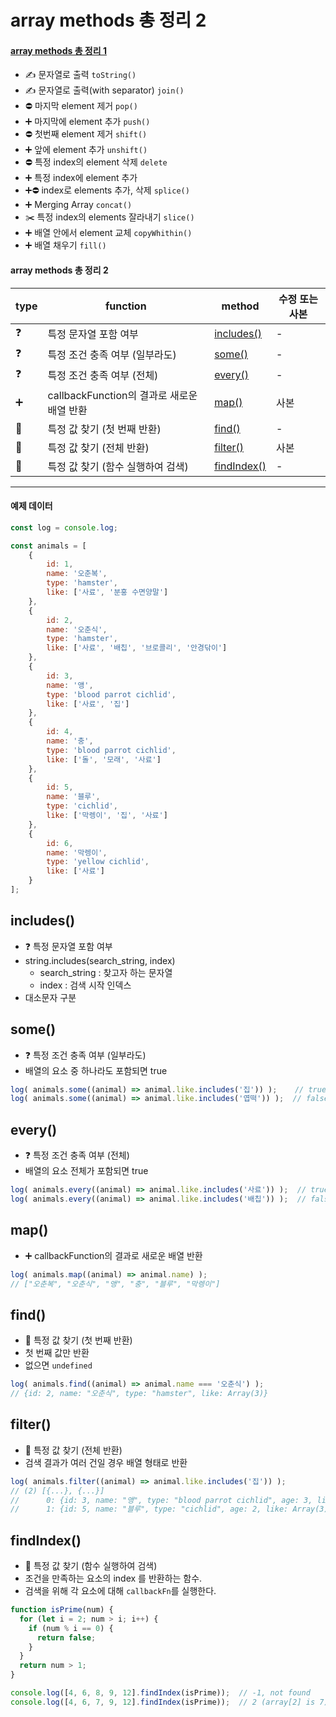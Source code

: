 # array methods 총 정리 2
#### [array methods 총 정리 1]([20201216]_array_methods.md)
- ✍️ 문자열로 출력 `toString()`
- ✍️ 문자열로 출력(with separator) `join()`
- ⛔️ 마지막 element 제거 `pop()`
- ➕ 마지막에 element 추가 `push()`
- ⛔️ 첫번째 element 제거 `shift()`
- ➕ 앞에 element 추가 `unshift()`
- ⛔️ 특정 index의 element 삭제 `delete`
- ➕ 특정 index에 element 추가
- ➕⛔ index로 elements 추가, 삭제 `splice()`
- ➕ Merging Array `concat()`
- ✂️ 특정 index의 elements 잘라내기 `slice()`
- ➕ 배열 안에서 element 교체 `copyWhithin()`
- ➕ 배열 채우기 `fill()`
    
#### array methods 총 정리 2
| type | function                        | method                    | 수정 또는 사본 |
|------|---------------------------------|---------------------------|----------|
| ❓    | 특정 문자열 포함 여부                    | [includes()](#includes)   | -        |
| ❓    | 특정 조건 충족 여부 (일부라도)              | [some()](#some)           | -        |
| ❓    | 특정 조건 충족 여부 (전체)                | [every()](#every)         | -        |
| ➕    | callbackFunction의 결과로 새로운 배열 반환 | [map()](#map)             | 사본       |
| 🔎   | 특정 값 찾기 (첫 번째 반환)               | [find()](#find)           | -        |
| 🔎   | 특정 값 찾기 (전체 반환)                 | [filter()](#filter)       | 사본       |
| 🔎   | 특정 값 찾기 (함수 실행하여 검색)            | [findIndex()](#findindex) | -        |

---

#### 예제 데이터
```javascript
const log = console.log;

const animals = [
    {
    	id: 1,
    	name: '오춘복',
    	type: 'hamster',
    	like: ['사료', '분홍 수면양말']
    },
    {
    	id: 2,
    	name: '오춘식',
    	type: 'hamster',
    	like: ['사료', '배칩', '브로콜리', '안경닦이']
    },
    {
    	id: 3,
    	name: '앵',
    	type: 'blood parrot cichlid',
    	like: ['사료', '집']
    },
    {
    	id: 4,
    	name: '충',
    	type: 'blood parrot cichlid',
    	like: ['돌', '모래', '사료']
    },
    {
    	id: 5,
    	name: '블루',
    	type: 'cichlid',
    	like: ['막렝이', '집', '사료']
    },
    {
    	id: 6,
    	name: '막렝이',
    	type: 'yellow cichlid',
    	like: ['사료']
    }
];
```

## includes()
- ❓ 특정 문자열 포함 여부
- string.includes(search_string, index)
    - search_string : 찾고자 하는 문자열
    - index : 검색 시작 인덱스
- 대소문자 구분

## some()
- ❓ 특정 조건 충족 여부 (일부라도)
- 배열의 요소 중 하나라도 포함되면 true
```javascript
log( animals.some((animal) => animal.like.includes('집')) );    // true
log( animals.some((animal) => animal.like.includes('엽떡')) );  // false
```

## every()
- ❓ 특정 조건 충족 여부 (전체)
- 배열의 요소 전체가 포함되면 true
```javascript
log( animals.every((animal) => animal.like.includes('사료')) );  // true
log( animals.every((animal) => animal.like.includes('배칩')) );  // false
```

## map()
- ➕ callbackFunction의 결과로 새로운 배열 반환
```javascript
log( animals.map((animal) => animal.name) );
// ["오춘복", "오춘식", "앵", "충", "블루", "막렝이"]
```

## find()
- 🔎 특정 값 찾기 (첫 번째 반환)
- 첫 번째 값만 반환
- 없으면 `undefined`
```javascript
log( animals.find((animal) => animal.name === '오춘식') );  
// {id: 2, name: "오춘식", type: "hamster", like: Array(3)}
```

## filter()
- 🔎 특정 값 찾기 (전체 반환)
- 검색 결과가 여러 건일 경우 배열 형태로 반환
```javascript
log( animals.filter((animal) => animal.like.includes('집')) );
// (2) [{...}, {...}]
//      0: {id: 3, name: "앵", type: "blood parrot cichlid", age: 3, like: Array(2)}
//      1: {id: 5, name: "블루", type: "cichlid", age: 2, like: Array(3)}
```

## findIndex()
- 🔎 특정 값 찾기 (함수 실행하여 검색)
- 조건을 만족하는 요소의 index 를 반환하는 함수.
- 검색을 위해 각 요소에 대해 `callbackFn`를 실행한다.
```javascript
function isPrime(num) {
  for (let i = 2; num > i; i++) {
    if (num % i == 0) {
      return false;
    }
  }
  return num > 1;
}

console.log([4, 6, 8, 9, 12].findIndex(isPrime));  // -1, not found
console.log([4, 6, 7, 9, 12].findIndex(isPrime));  // 2 (array[2] is 7)
```
